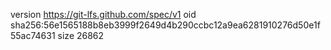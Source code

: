 version https://git-lfs.github.com/spec/v1
oid sha256:56e1565188b8eb3999f2649d4b290ccbc12a9ea6281910276d50e1f55ac74631
size 26862
